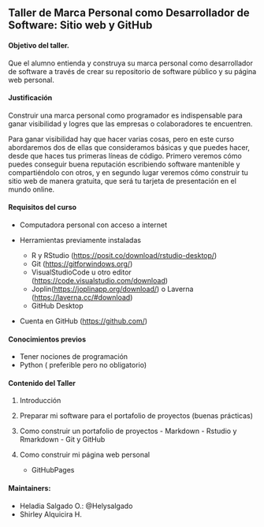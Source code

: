 ## Taller de Marca Personal como Desarrollador de Software: Sitio web y GitHub

#### Objetivo del taller.

Que el alumno entienda y construya su marca personal como desarrollador de software a través de crear su repositorio de software público y su página web personal.

#### Justificación

Construir una marca personal como programador es indispensable para ganar visibilidad y logres que las empresas o colaboradores te encuentren.

Para ganar visibilidad hay que hacer varias cosas, pero en este curso abordaremos dos de ellas que consideramos básicas y que puedes hacer, desde que haces tus primeras líneas de código. Primero veremos cómo puedes conseguir buena reputación escribiendo software mantenible y compartiéndolo con otros, y en segundo lugar veremos cómo construir tu sitio web de manera gratuita, que será tu tarjeta de presentación en el mundo online.

#### Requisitos del curso

- Computadora personal con acceso a internet

- Herramientas previamente instaladas
  - R  y RStudio (https://posit.co/download/rstudio-desktop/)   
  - Git  (https://gitforwindows.org/)  
  - VisualStudioCode u otro editor (https://code.visualstudio.com/download)  
  - Joplin(https://joplinapp.org/download/) o Laverna (https://laverna.cc/#download)  
  - GitHub Desktop  

- Cuenta en GitHub (https://github.com/)


#### Conocimientos previos
- Tener nociones de programación
- Python ( preferible pero no obligatorio)


#### Contenido del Taller

1. Introducción

2. Preparar mi software para el portafolio de proyectos (buenas prácticas)

3. Como construir un portafolio de proyectos
       - Markdown
       - Rstudio y Rmarkdown
       - Git y GitHub
       
4. Como construir mi página web personal
      - GitHubPages


#### Maintainers:

- Heladia Salgado O.: @Helysalgado
- Shirley Alquicira H.
    
    
